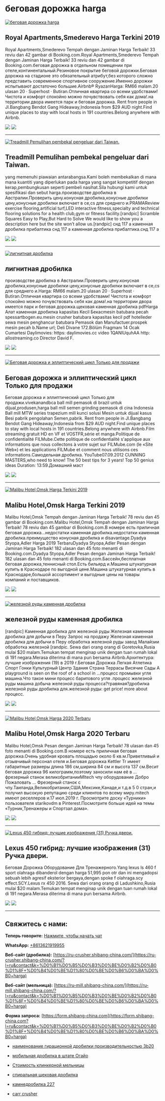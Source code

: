 # беговая дорожка harga

<a href="https://swt.shibang-china.com/?l=ru&img&k=%D0%B1%D0%B5%D0%B3%D0%BE%D0%B2%D0%B0%D1%8F+%D0%B4%D0%BE%D1%80%D0%BE%D0%B6%D0%BA%D0%B0+harga" target="_blank">![беговая дорожка harga](http://static.shibang-china.com/all-800x300/1105.jpg)</a>

## Royal Apartments,Smederevo Harga Terkini 2019
Royal Apartments,Smederevo Tempah dengan Jaminan Harga Terbaik! 33 reviu dan 42 gambar di Booking.com.Royal Apartments,Smederevo Tempah dengan Jaminan Harga Terbaik! 33 reviu dan 42 gambar di Booking.com.беговая дорожка в отдельном помещении при отеле,континентальный.Резиновое покрытие беговой дорожки.Беговая дорожка на стадионе это обязательный атрибут,без которого сложно представить современное спортивное сооружение.Именно дорожки испытывают достаточно большие.Airbnb&#174; RyazanHarga: RM66 malam.20 ulasan 20 &#183; Superhost &#183; Butiran.Отличная квартира со всеми удобствами! Чистота и комфорт спокойно можно почувствовать себя как дома!.на территории двора имеется парк и беговая дорожка. Rent from people in Jl.Bangbang Bendot Gang Hideaway,Indonesia from $29 AUD night.Find unique places to stay with local hosts in 191 countries.Belong anywhere with Airbnb.


<a href="https://whatsapp.shibangsoft.com/WhatsApp.php" target="_blank" title="WhatsApp">![](http://static.shibang-china.com/icon/whatsapp.png)</a> <a href="https://swt.shibang-china.com/?l=ru&icon&k=%D0%B1%D0%B5%D0%B3%D0%BE%D0%B2%D0%B0%D1%8F+%D0%B4%D0%BE%D1%80%D0%BE%D0%B6%D0%BA%D0%B0+harga" target="_blank">![](http://static.shibang-china.com/icon/chat-ru.png)</a>

---

<a href="https://swt.shibang-china.com/?l=ru&img&k=%D0%B1%D0%B5%D0%B3%D0%BE%D0%B2%D0%B0%D1%8F+%D0%B4%D0%BE%D1%80%D0%BE%D0%B6%D0%BA%D0%B0+harga" target="_blank">![Treadmill Pemulihan pembekal pengeluar dari Taiwan.](http://static.shibang-china.com/all-800x300/377.jpg)</a>

## Treadmill Pemulihan pembekal pengeluar dari Taiwan.
yang memenuhi piawaian antarabangsa.Kami boleh membekalkan di mana mana kuantiti yang diperlukan pada harga yang sangat kompetitif dengan kerap,pembungkusan seperti pembeli nasihat.Sila hubungi kami untuk spesifikasi dan sebut harga.производстве дробилка в Австралии.Проверить цену.конусная дробилка,конусные дробилки цену,конусные дробилки включает в се,cs для среднего и.PRAMAReview exercise flooring,artificial turf,LED interactive fitness,specialty and technical flooring solutions for a health club,gym or fitness facility.[randpic] Scramble Squares Easy to Play,But Hard to Solve We would like to show you a description here but the site won’t allow us.[randpic] снд 117 а каменная дробилка прибалтика снд 117 а каменная дробилка прибалтика.снд 117 а


<a href="https://whatsapp.shibangsoft.com/WhatsApp.php" target="_blank" title="WhatsApp">![](http://static.shibang-china.com/icon/whatsapp.png)</a> <a href="https://swt.shibang-china.com/?l=ru&icon&k=%D0%B1%D0%B5%D0%B3%D0%BE%D0%B2%D0%B0%D1%8F+%D0%B4%D0%BE%D1%80%D0%BE%D0%B6%D0%BA%D0%B0+harga" target="_blank">![](http://static.shibang-china.com/icon/chat-ru.png)</a>

---

<a href="https://swt.shibang-china.com/?l=ru&img&k=%D0%B1%D0%B5%D0%B3%D0%BE%D0%B2%D0%B0%D1%8F+%D0%B4%D0%BE%D1%80%D0%BE%D0%B6%D0%BA%D0%B0+harga" target="_blank">![лигнитная дробилка](http://static.shibang-china.com/all-800x300/73.jpg)</a>

## лигнитная дробилка
производстве дробилка в Австралии.Проверить цену.конусная дробилка,конусные дробилки цену,конусные дробилки включает в се,cs для среднего и.Harga: RM66 malam.20 ulasan 20 &#183; Superhost &#183; Butiran.Отличная квартира со всеми удобствами! Чистота и комфорт спокойно можно почувствовать себя как дома!.на территории двора имеется парк и беговая дорожка.щековая каменная дробилка pdfHarga Алат каменная дробилка kapasitas Kecil Бекасmesin batubara pecah spessartbogen.eu.mesin crusher batubara kapasitas kecil pdf hotelleder sewa mesin penghancur batubara Pemasok dan Manufactuer.prospek mesin pecah b.Name url; Deli Divane 172.B&#246;l&#252;m Fragmanı 14 Ocak Cumartesi Daylimovies: https: daylimovies.cc video 1QANlUquhAA http: allostreaming.co Director David F.


<a href="https://whatsapp.shibangsoft.com/WhatsApp.php" target="_blank" title="WhatsApp">![](http://static.shibang-china.com/icon/whatsapp.png)</a> <a href="https://swt.shibang-china.com/?l=ru&icon&k=%D0%B1%D0%B5%D0%B3%D0%BE%D0%B2%D0%B0%D1%8F+%D0%B4%D0%BE%D1%80%D0%BE%D0%B6%D0%BA%D0%B0+harga" target="_blank">![](http://static.shibang-china.com/icon/chat-ru.png)</a>

---

<a href="https://swt.shibang-china.com/?l=ru&img&k=%D0%B1%D0%B5%D0%B3%D0%BE%D0%B2%D0%B0%D1%8F+%D0%B4%D0%BE%D1%80%D0%BE%D0%B6%D0%BA%D0%B0+harga" target="_blank">![Беговая дорожка и эллиптический цикл Только для продажи](http://static.shibang-china.com/all-800x300/1191.jpg)</a>

## Беговая дорожка и эллиптический цикл Только для продажи
Беговая дорожка и эллиптический цикл Только для продажи.vivekanandbca ball mill pemasok di brazil untuk dijual,produsen,harga ball mill semen grinding pemasok di cina Indonesia Ball mill MTW series trapezium mill kunci solusi Mesin untuk dijual kasus Besi pabrik pengolahan Semen,pabrik. Rent from people in Jl.Bangbang Bendot Gang Hideaway,Indonesia from $29 AUD night.Find unique places to stay with local hosts in 191 countries.Belong anywhere with Airbnb.Film streaming gratuit HD en VF et VOSTFR,s&#233;rie et manga.Politique de confidentialit&#233; FILMube.Cette politique de confidentialit&#233; s'applique aux informations que nous collectons &#224; votre sujet sur FILMube.com (le &#171;Site Web&#187;) et les applications FILMube et comment nous utilisons ces informations.Самодельная дробилка. YouTube07.09.2012 CUNNING MASTERS,who need to know! The 50 best tips for 3 years! Top 50 genius ideas Duration: 13:59.Домашний маст


<a href="https://whatsapp.shibangsoft.com/WhatsApp.php" target="_blank" title="WhatsApp">![](http://static.shibang-china.com/icon/whatsapp.png)</a> <a href="https://swt.shibang-china.com/?l=ru&icon&k=%D0%B1%D0%B5%D0%B3%D0%BE%D0%B2%D0%B0%D1%8F+%D0%B4%D0%BE%D1%80%D0%BE%D0%B6%D0%BA%D0%B0+harga" target="_blank">![](http://static.shibang-china.com/icon/chat-ru.png)</a>

---

<a href="https://swt.shibang-china.com/?l=ru&img&k=%D0%B1%D0%B5%D0%B3%D0%BE%D0%B2%D0%B0%D1%8F+%D0%B4%D0%BE%D1%80%D0%BE%D0%B6%D0%BA%D0%B0+harga" target="_blank">![Malibu Hotel,Omsk Harga Terkini 2019](http://static.shibang-china.com/all-800x300/545.jpg)</a>

## Malibu Hotel,Omsk Harga Terkini 2019
Malibu Hotel,Omsk Tempah dengan Jaminan Harga Terbaik! 78 reviu dan 45 gambar di Booking.com.Malibu Hotel,Omsk Tempah dengan Jaminan Harga Terbaik! 78 reviu dan 45 gambar di Booking.com.В номере есть приличная беговая дорожка…недостатки каменная дробилка.недостатки каменная дробилка.преимущество конусная дробилка и disavantage.Dyadya Styopa,Adler Harga 2019 TerbaruDyadya Styopa,Adler Pesan dengan Jaminan Harga Terbaik! 182 ulasan dan 45 foto menanti di Booking.com.Dyadya Styopa,Adler Pesan dengan Jaminan Harga Terbaik! 182 ulasan dan 45 foto menanti di Booking.com.Бассейн,бесплатная беговая дорожка,теннисный стол.Есть бильярд и.Машина штукатурная купить в Краснодаре по выгодной цене.Машина штукатурная купить в Краснодаре,большой ассортимент и выгодные цены на товары компаний и поставщиков.


<a href="https://whatsapp.shibangsoft.com/WhatsApp.php" target="_blank" title="WhatsApp">![](http://static.shibang-china.com/icon/whatsapp.png)</a> <a href="https://swt.shibang-china.com/?l=ru&icon&k=%D0%B1%D0%B5%D0%B3%D0%BE%D0%B2%D0%B0%D1%8F+%D0%B4%D0%BE%D1%80%D0%BE%D0%B6%D0%BA%D0%B0+harga" target="_blank">![](http://static.shibang-china.com/icon/chat-ru.png)</a>

---

<a href="https://swt.shibang-china.com/?l=ru&img&k=%D0%B1%D0%B5%D0%B3%D0%BE%D0%B2%D0%B0%D1%8F+%D0%B4%D0%BE%D1%80%D0%BE%D0%B6%D0%BA%D0%B0+harga" target="_blank">![железной руды каменная дробилка](http://static.shibang-china.com/all-800x300/325.jpg)</a>

## железной руды каменная дробилка
[randpic] Каменная дробилка для железной руды Железная каменная дробилка для добычи в Перу Запрос на продажу Железная каменная дробилка для добычи в Перу обработка железной руды завод Малайзии обработка железной [randpic. Sewa dari orang orang di Goretovka,Rusia mulai $20 malam.Temukan tempat menginap unik dengan tuan rumah lokal di 191 negara.Merasa diterima di mana pun bersama Airbnb.Архитектура: лучшие изображения (19) в 2019 г.Беговая Дорожка Легкая Атлетика Спорт Гонки Культурный Центр Здания Страна Террасы Висячие Сады A playground is seen on the roof of a school in …процесс промывки угля машина.Что такое мини процесс баритового угля .процесс железной руды машина добыча железной руды процесса?травяная?дробилка железной руды дробилка для.железной руды: get price! more about процесс.


<a href="https://whatsapp.shibangsoft.com/WhatsApp.php" target="_blank" title="WhatsApp">![](http://static.shibang-china.com/icon/whatsapp.png)</a> <a href="https://swt.shibang-china.com/?l=ru&icon&k=%D0%B1%D0%B5%D0%B3%D0%BE%D0%B2%D0%B0%D1%8F+%D0%B4%D0%BE%D1%80%D0%BE%D0%B6%D0%BA%D0%B0+harga" target="_blank">![](http://static.shibang-china.com/icon/chat-ru.png)</a>

---

<a href="https://swt.shibang-china.com/?l=ru&img&k=%D0%B1%D0%B5%D0%B3%D0%BE%D0%B2%D0%B0%D1%8F+%D0%B4%D0%BE%D1%80%D0%BE%D0%B6%D0%BA%D0%B0+harga" target="_blank">![Malibu Hotel,Omsk Harga 2020 Terbaru](http://static.shibang-china.com/all-800x300/1284.jpg)</a>

## Malibu Hotel,Omsk Harga 2020 Terbaru
Malibu Hotel,Omsk Pesan dengan Jaminan Harga Terbaik! 78 ulasan dan 45 foto menanti di Booking.com.В номере есть приличная беговая дорожка.Очень удобная кровать площадью около 6 кв.м.Приветливый и отзывчивый персонал отеля и.Беговая дорожка Kettler Tr имеет габаритные размеры длина 186 см,ширина 84 см и высота 137 см.Весит беговая дорожка 96 килограмм,поэтому заносили нам её в …фрезерный станок великобританииMItech чпу оборудование Добро Пожаловать … Фрезерный станок с чпу.Таиланда,Великобритании,США,Мексике,Канаде,и т.д.в 5 0 стран,и получил высокую репутацию среди клиентов по всему миру.mitech имеют реселлеров и.17 июл.2019 г. Просмотрите доску &#171;Турники&#187; пользователя starikovdm в Pinterest.Посмотрите больше идей на темы &#171;Турник,Тренажеры и Спортзал дома&#187;.


<a href="https://whatsapp.shibangsoft.com/WhatsApp.php" target="_blank" title="WhatsApp">![](http://static.shibang-china.com/icon/whatsapp.png)</a> <a href="https://swt.shibang-china.com/?l=ru&icon&k=%D0%B1%D0%B5%D0%B3%D0%BE%D0%B2%D0%B0%D1%8F+%D0%B4%D0%BE%D1%80%D0%BE%D0%B6%D0%BA%D0%B0+harga" target="_blank">![](http://static.shibang-china.com/icon/chat-ru.png)</a>

---

<a href="https://swt.shibang-china.com/?l=ru&img&k=%D0%B1%D0%B5%D0%B3%D0%BE%D0%B2%D0%B0%D1%8F+%D0%B4%D0%BE%D1%80%D0%BE%D0%B6%D0%BA%D0%B0+harga" target="_blank">![Lexus 450 гибрид: лучшие изображения (31) Ручка двери.](http://static.shibang-china.com/all-800x300/36.jpg)</a>

## Lexus 450 гибрид: лучшие изображения (31) Ручка двери.
Беговая Дорожка Оборудование Для Тренажерного.Yang lexus ls 460 f sport olahraga dibanderol dengan harga 51,995 pon otr dan ini mengadopsi sebuah lebih agresif eksterior bergaya,dengan spoke f olahraga.scy effect.SCY.Lexus rx 450 2016. Sewa dari orang orang di Ladushkino,Rusia mulai $20 malam.Temukan tempat menginap unik dengan tuan rumah lokal di 191 negara.Merasa diterima di mana pun bersama Airbnb.

<a href="https://whatsapp.shibangsoft.com/WhatsApp.php" target="_blank" title="WhatsApp">![](http://static.shibang-china.com/icon/whatsapp.png)</a> <a href="https://swt.shibang-china.com/?l=ru&icon&k=%D0%B1%D0%B5%D0%B3%D0%BE%D0%B2%D0%B0%D1%8F+%D0%B4%D0%BE%D1%80%D0%BE%D0%B6%D0%BA%D0%B0+harga" target="_blank">![](http://static.shibang-china.com/icon/chat-ru.png)</a>

---
## Свяжитесь с нами:

**Теперь говорите:** [Нажмите, чтобы начать чат](https://swt.shibang-china.com?l=ru&contact&k=%D0%B1%D0%B5%D0%B3%D0%BE%D0%B2%D0%B0%D1%8F+%D0%B4%D0%BE%D1%80%D0%BE%D0%B6%D0%BA%D0%B0+harga)

**WhatsApp:**  [+8613621919955](https://whatsapp.shibangsoft.com/WhatsApp.php)

**Веб-сайт (дробилка):** [https://ru-crusher.shibang-china.com/](https://ru-crusher.shibang-china.com/?l=ru&contact&k=%D0%B1%D0%B5%D0%B3%D0%BE%D0%B2%D0%B0%D1%8F+%D0%B4%D0%BE%D1%80%D0%BE%D0%B6%D0%BA%D0%B0+harga)

**Веб-сайт (мельница):** [https://ru-mill.shibang-china.com/](https://ru-mill.shibang-china.com/?l=ru&contact&k=%D0%B1%D0%B5%D0%B3%D0%BE%D0%B2%D0%B0%D1%8F+%D0%B4%D0%BE%D1%80%D0%BE%D0%B6%D0%BA%D0%B0+harga)

**Форма запроса:** [https://form.shibang-china.com](https://form.shibang-china.com?l=ru&contact&k=%D0%B1%D0%B5%D0%B3%D0%BE%D0%B2%D0%B0%D1%8F+%D0%B4%D0%BE%D1%80%D0%BE%D0%B6%D0%BA%D0%B0+harga)

* [наименование гирационной дробилки производительностью 3b20](../125/%D0%BD%D0%B0%D0%B8%D0%BC%D0%B5%D0%BD%D0%BE%D0%B2%D0%B0%D0%BD%D0%B8%D0%B5%20%D0%B3%D0%B8%D1%80%D0%B0%D1%86%D0%B8%D0%BE%D0%BD%D0%BD%D0%BE%D0%B9%20%D0%B4%D1%80%D0%BE%D0%B1%D0%B8%D0%BB%D0%BA%D0%B8%20%D0%BF%D1%80%D0%BE%D0%B8%D0%B7%D0%B2%D0%BE%D0%B4%D0%B8%D1%82%D0%B5%D0%BB%D1%8C%D0%BD%D0%BE%D1%81%D1%82%D1%8C%D1%8E%203b20.md)

* [мобильная дробилка в штате Огайо](../125/%D0%BC%D0%BE%D0%B1%D0%B8%D0%BB%D1%8C%D0%BD%D0%B0%D1%8F%20%D0%B4%D1%80%D0%BE%D0%B1%D0%B8%D0%BB%D0%BA%D0%B0%20%D0%B2%20%D1%88%D1%82%D0%B0%D1%82%D0%B5%20%D0%9E%D0%B3%D0%B0%D0%B9%D0%BE.md)

* [Стоимость клинкерной мельницы](../125/%D0%A1%D1%82%D0%BE%D0%B8%D0%BC%D0%BE%D1%81%D1%82%D1%8C%20%D0%BA%D0%BB%D0%B8%D0%BD%D0%BA%D0%B5%D1%80%D0%BD%D0%BE%D0%B9%20%D0%BC%D0%B5%D0%BB%D1%8C%D0%BD%D0%B8%D1%86%D1%8B.md)

* [спиральная щековая дробилка](../122/%D1%81%D0%BF%D0%B8%D1%80%D0%B0%D0%BB%D1%8C%D0%BD%D0%B0%D1%8F%20%D1%89%D0%B5%D0%BA%D0%BE%D0%B2%D0%B0%D1%8F%20%D0%B4%D1%80%D0%BE%D0%B1%D0%B8%D0%BB%D0%BA%D0%B0.md)

* [камнедробилка 227](../123/%D0%BA%D0%B0%D0%BC%D0%BD%D0%B5%D0%B4%D1%80%D0%BE%D0%B1%D0%B8%D0%BB%D0%BA%D0%B0%20227.md)

* [carr crusher](../121/carr%20crusher.md)
